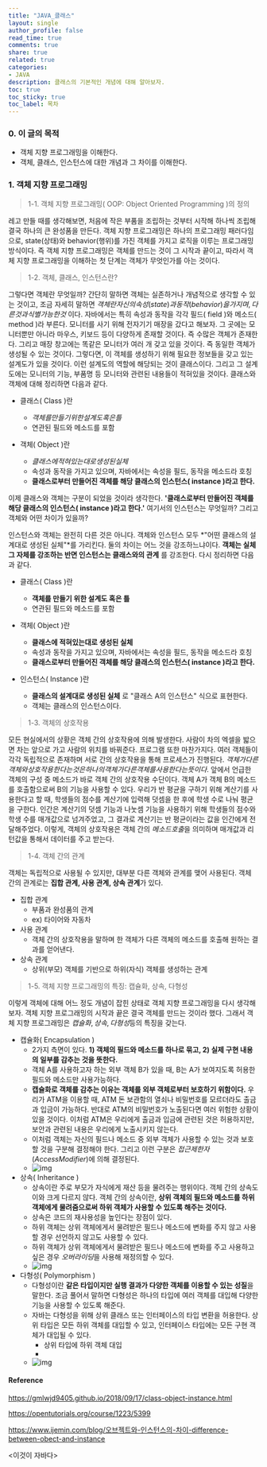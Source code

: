 ```yaml
---
title: "JAVA_클래스"
layout: single
author_profile: false
read_time: true
comments: true
share: true
related: true
categories:
- JAVA
description: 클래스의 기본적인 개념에 대해 알아보자.
toc: true
toc_sticky: true
toc_label: 목차
---
```


### 0. 이 글의 목적

- 객체 지향 프로그래밍을 이해한다.
- 객체, 클래스, 인스턴스에 대한 개념과 그 차이를 이해한다.





### 1. 객체 지향 프로그래밍

> 1-1. 객체 지향 프로그래밍( OOP: Object Oriented Programming )의 정의

레고 만들 때를 생각해보면, 처음에 작은 부품을 조립하는 것부터 시작해 하나씩 조립해 결국 하나의 큰 완성품을 만든다. 객체 지향 프로그래밍은 하나의 프로그래밍 패러다임으로, state(상태)와 behavior(행위)를 가진 객체를 가지고 로직을 이루는 프로그래밍 방식이다. 즉 객체 지향 프로그래밍은 객체를 만드는 것이 그 시작과 끝이고, 따라서 객체 지향 프로그래밍을 이해하는 첫 단계는 객체가 무엇인가를 아는 것이다.



> 1-2. 객체, 클래스, 인스턴스란?

그렇다면 객체란 무엇일까? 간단히 말하면 객체는 실존하거나 개념적으로 생각할 수 있는 것이고, 조금 자세히 말하면 $객체란 자신의 속성( state )과 동작( behavior )을 가지며, 다른 것과 식별 가능한 것$ 이다. 자바에서는 특히 속성과 동작을 각각 필드( field )와 메소드( method )라 부른다. 모니터를 사기 위해 전자기기 매장을 갔다고 해보자. 그 곳에는 모니터뿐만 아니라 마우스, 키보드 등이 다양하게 존재할 것이다. 즉 수많은 객체가 존재한다. 그리고 매장 창고에는 똑같은 모니터가 여러 개 갖고 있을 것이다. 즉 동일한 객체가 생성될 수 있는 것이다. 그렇다면, 이 객체를 생성하기 위해 필요한 정보들을 갖고 있는 설계도가 있을 것이다. 이런 설계도의 역할에 해당되는 것이 클래스이다. 그리고 그 설계도에는 모니터의 기능, 부품명 등 모니터와 관련된 내용들이 적혀있을 것이다. 클래스와 객체에 대해 정리하면 다음과 같다.

- 클래스( Class )란
  - $객체를 만들기 위한 설계도 혹은 틀$
  -  연관된  필드와 메소드를 포함

- 객체( Object )란
  - $클래스에 적혀있는대로 생성된 실체$
  - 속성과 동작을 가지고 있으며, 자바에서는 속성을 필드, 동작을 메소드라 호칭
  - **클래스로부터 만들어진 객체를 해당 클래스의 인스턴스( instance )라고 한다.​**



이제 클래스와 객체는 구분이 되었을 것이라 생각한다. **'클래스로부터 만들어진 객체를 해당 클래스의 인스턴스( instance )라고 한다.'** 여기서의 인스턴스는 무엇일까? 그리고 객체와 어떤 차이가 있을까?

인스턴스와 객체는 완전히 다른 것은 아니다. 객체와 인스턴스 모두 *"어떤 클래스의 설계대로 생성된 실체"*를 가리킨다. 둘의 차이는 어느 것을 강조하느냐이다. **객체는 실체 그 자체를 강조하는 반면 인스턴스는 클래스와의 관계** 를 강조한다. 다시 정리하면 다음과 같다.

- 클래스( Class )란
  - **객체를 만들기 위한 설계도 혹은 틀​**
  -  연관된  필드와 메소드를 포함

- 객체( Object )란
  - **클래스에 적혀있는대로 생성된 실체​**
  - 속성과 동작을 가지고 있으며, 자바에서는 속성을 필드, 동작을 메소드라 호칭
  - **클래스로부터 만들어진 객체를 해당 클래스의 인스턴스( instance )라고 한다.​**
- 인스턴스( Instance )란
  - **클래스의 설계대로 생성된 실체​** 로 "클래스 A의 인스턴스" 식으로 표현한다.
  - 객체는 클래스의 인스턴스이다.



> 1-3. 객체의 상호작용

모든 현실에서의 상황은 객체 간의 상호작용에 의해 발생한다. 사람이 차의 엑셀을 밟으면 차는 앞으로 가고 사람의 위치를 바꿔준다. 프로그램 또한 마찬가지다. 여러 객체들이 각각 독립적으로 존재하며 서로 간의 상호작용을 통해 프로세스가 진행된다. $객체가 다른 객체와 상호작용한다는 것은 하나의 객체가 다른 객체를 사용한다는 뜻이다.$ 앞에서 언급한 객체의 구성 중 메소드가 바로 객체 간의 상호작용 수단이다. 객체 A가 객체 B의 메소드를 호출함으로써 B의 기능을 사용할 수 있다. 우리가 반 평균을 구하기 위해 계산기를 사용한다고 할 때, 학생들의 점수를 계산기에 입력해 덧셈을 한 후에 학생 수로 나눠 평균을 구한다. 인간은 계산기의 덧셈 기능과 나눗셈 기능을 사용하기 위해 학생들의 점수와 학생 수를 매개값으로 넘겨주었고, 그 결과로 계산기는 반 평균이라는 값을 인간에게 전달해주었다. 이렇게, 객체의 상호작용은 객체 간의 $메소드 호출$을 의미하며 매개값과 리턴값을 통해서 데이터를 주고 받는다.



> 1-4. 객체 간의 관계

객체는 독립적으로 사용될 수 있지만, 대부분 다른 객체와 관계를 맺어 사용된다. 객체 간의 관계로는 **집합 관계, 사용 관계, 상속 관계**가 있다.

- 집합 관계
  - 부품과 완성품의 관계
  - ex) 타이어와 자동차
- 사용 관계
  - 객체 간의 상호작용을 말하며 한 객체가 다른 객체의 메소드를 호출해 원하는 결과를 얻어낸다.
- 상속 관계
  - 상위(부모) 객체를 기반으로 하위(자식) 객체를 생성하는 관계



> 1-5. 객체 지향 프로그래밍의 특징: 캡슐화, 상속, 다형성

이렇게 객체에 대해 어느 정도 개념이 잡힌 상태로 객체 지향 프로그래밍을 다시 생각해보자. 객체 지향 프로그래밍의 시작과 끝은 결국 객체를 만드는 것이라 했다. 그래서 객체 지향 프로그래밍은 $캡슐화, 상속, 다형성$​ 등의 특징을 갖는다.

- 캡슐화( Encapsulation )
  - 2가지 측면이 있다. **1) 객체의 필드와 메소드를 하나로 묶고, 2) 실제 구현 내용의 일부를 감추는 것을 뜻한다.​**
  - 객체 A를 사용하고자 하는 외부 객체 B가 있을 때, B는 A가 보여지도록 허용한 필드와 메소드만 사용가능하다.
  - **캡슐화로 객체를 감추는 이유는 객체를 외부 객체로부터 보호하기 위함이다.​** 우리가 ATM을 이용할 때, ATM 돈 보관함의 열쇠나 비밀번호를 모르더라도 출금과 입금이 가능하다. 반대로 ATM의 비밀번호가 노출된다면 여러 위험한 상황이 있을 것이다. 이처럼 ATM은 우리에게 출금과 입금에 관련된 것은 허용하지만, 보안과 관련된 내용은 우리에게 노출시키지 않는다.
  - 이처럼 객체는 자신의 필드나 메소드 중 외부 객체가 사용할 수 있는 것과 보호할 것을 구분해 결정해야 한다. 그리고 이런 구분은 $접근 제한자( Access Modifier )$에 의해 결정된다.
  - ![img](https://t1.daumcdn.net/cfile/tistory/2614B34D5874E1D809)
- 상속( Inheritance )
  - 상속이란 주로 부모가 자식에게 재산 등을 물려주는 행위이다. 객체 간의 상속도 이와 크게 다르지 않다. 객체 간의 상속이란, **상위 객체의 필드와 메소드를 하위 객체에게 물려줌으로써 하위 객체가 사용할 수 있도록 해주는 것이다.**
  - 상속은 코드의 재사용성을 높인다는 장점이 있다.
  - 하위 객체는 상위 객체에게서 물려받은 필드나 메소드에 변화를 주지 않고 사용할 경우 선언하지 않고도 사용할 수 있다.
  - 하위 객체가 상위 객체에게서 물려받은 필드나 메소드에 변화를 주고 사용하고 싶은 경우 $오버라이딩$을 사용해 재정의할 수 있다.
  - ![img](https://t1.daumcdn.net/cfile/tistory/2503F14C5874E25D3F)
- 다형성( Polymorphism )
  - 다형성이란 **같은 타입이지만 실행 결과가 다양한 객체를 이용할 수 있는 성질**을 말한다. 조금 풀어서 말하면 다형성은 하나의 타입에 여러 객체를 대입해 다양한 기능을 사용할 수 있도록 해준다.
  - 자바는 다형성을 위해 상위 클래스 또는 인터페이스의 타입 변환을 허용한다. 상위 타입은 모든 하위 객체를 대입할 수 있고, 인터페이스 타입에는 모든 구현 객체가 대입될 수 있다.
    - 상위 타입에 하위 객체 대입
    - 
  - ![img](https://t1.daumcdn.net/cfile/tistory/270AA24C5874E31903)



#### Reference

https://gmlwjd9405.github.io/2018/09/17/class-object-instance.html

https://opentutorials.org/course/1223/5399

https://www.ijemin.com/blog/오브젝트와-인스턴스의-차이-difference-between-obect-and-instance

<이것이 자바다>